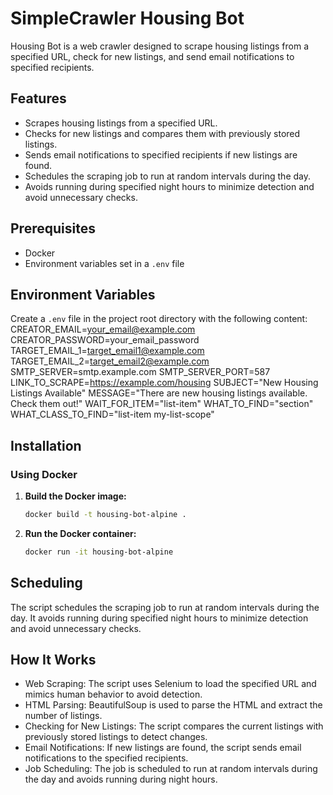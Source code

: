 # SimpleCrawler Housing Bot

Housing Bot is a web crawler designed to scrape housing listings from a specified URL, check for new listings, and send email notifications to specified recipients.

## Features
- Scrapes housing listings from a specified URL.
- Checks for new listings and compares them with previously stored listings.
- Sends email notifications to specified recipients if new listings are found.
- Schedules the scraping job to run at random intervals during the day.
- Avoids running during specified night hours to minimize detection and avoid unnecessary checks.

## Prerequisites
- Docker
- Environment variables set in a `.env` file

## Environment Variables
Create a `.env` file in the project root directory with the following content:
CREATOR_EMAIL=your_email@example.com
CREATOR_PASSWORD=your_email_password
TARGET_EMAIL_1=target_email1@example.com
TARGET_EMAIL_2=target_email2@example.com
SMTP_SERVER=smtp.example.com
SMTP_SERVER_PORT=587
LINK_TO_SCRAPE=https://example.com/housing
SUBJECT="New Housing Listings Available"
MESSAGE="There are new housing listings available. Check them out!"
WAIT_FOR_ITEM="list-item"
WHAT_TO_FIND="section"
WHAT_CLASS_TO_FIND="list-item my-list-scope"


## Installation
### Using Docker

1. **Build the Docker image:**

   ```bash
   docker build -t housing-bot-alpine .
   ```

2. **Run the Docker container:**
    ```bash
    docker run -it housing-bot-alpine
    ```

## Scheduling

The script schedules the scraping job to run at random intervals during the day. It avoids running during specified night hours to minimize detection and avoid unnecessary checks.

## How It Works

* Web Scraping: The script uses Selenium to load the specified URL and mimics human behavior to avoid detection.
* HTML Parsing: BeautifulSoup is used to parse the HTML and extract the number of listings.
* Checking for New Listings: The script compares the current listings with previously stored listings to detect changes.
* Email Notifications: If new listings are found, the script sends email notifications to the specified recipients.
* Job Scheduling: The job is scheduled to run at random intervals during the day and avoids running during night hours.

